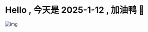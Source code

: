 
# Hello , 今天是 2025-1-12 , 加油鸭 🤭

![img](https://v1.jinrishici.com/all.svg?font-size=18&spacing=4)

